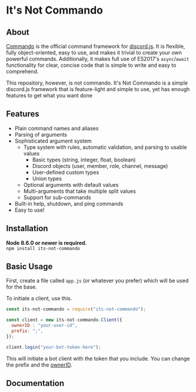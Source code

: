 # It's Not Commando

## About
[Commando](https://github.com/discordjs/Commando) is the official command framework for [discord.js](https://github.com/discordjs/discord.js).
It is flexible, fully object-oriented, easy to use, and makes it trivial to create your own powerful commands.
Additionally, it makes full use of ES2017's `async`/`await` functionality for clear, concise code that is simple to write and easy to comprehend.

This repository, however, is not commando. It's Not Commando is a simple discord.js framework that is feature-light and
simple to use, yet has enough features to get what you want done

## Features
- Plain command names and aliases
- Parsing of arguments
- Sophisticated argument system
	* Type system with rules, automatic validation, and parsing to usable values
		- Basic types (string, integer, float, boolean)
		- Discord objects (user, member, role, channel, message)
		- User-defined custom types
		- Union types
	* Optional arguments with default values
    * Multi-arguments that take multiple split values
    * Support for sub-commands
- Built-in help, shutdown, and ping commands
- Easy to use!

## Installation
**Node 8.6.0 or newer is required.**  
`npm install its-not-commando`

## Basic Usage
First, create a file called `app.js` (or whatever you prefer) which will be used for the base.

To initiate a client, use this.
```js
const its-not-commando = require("its-not-commando");

const client = new its-not-commando.Client({
  ownerID : "your-user-id",
  prefix: ";",
});

client.login("your-bot-token-here");
```

This will initiate a bot client with the token that you include. 
You can change the prefix and the [ownerID](https://support.discord.com/hc/en-us/articles/206346498-Where-can-I-find-my-User-Server-Message-ID-).

## Documentation
